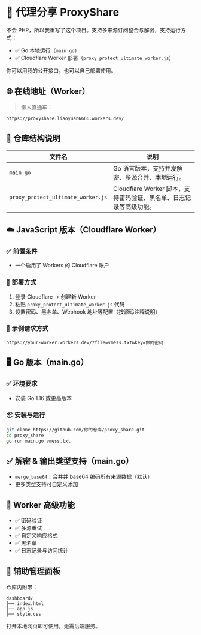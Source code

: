 # 🚀 代理分享 ProxyShare

不会 PHP，所以我重写了这个项目。支持多来源订阅整合与解密，支持运行方式：

- ✅ Go 本地运行（`main.go`）
- ✅ Cloudflare Worker 部署（`proxy_protect_ultimate_worker.js`）

你可以用我的公开接口，也可以自己部署使用。

## 🌐 在线地址（Worker）

> 懒人直通车：

```
https://proxyshare.liaoyuan6666.workers.dev/
```

## 📁 仓库结构说明

| 文件名                          | 说明                                               |
|----------------------------------|----------------------------------------------------|
| `main.go`                        | Go 语言版本，支持并发解密、多源合并、本地运行。     |
| `proxy_protect_ultimate_worker.js` | Cloudflare Worker 脚本，支持密码验证、黑名单、日志记录等高级功能。 |

## ☁️ JavaScript 版本（Cloudflare Worker）

### ✅ 前置条件

- 一个启用了 Workers 的 Cloudflare 账户

### 🚀 部署方式

1. 登录 Cloudflare → 创建新 Worker
2. 粘贴 `proxy_protect_ultimate_worker.js` 代码
3. 设置密码、黑名单、Webhook 地址等配置（按源码注释说明）

### 📎 示例请求方式

```
https://your-worker.workers.dev/?file=vmess.txt&key=你的密码
```

## 🖥️ Go 版本（main.go）

### ✅ 环境要求

- 安装 Go 1.16 或更高版本

### 📦 安装与运行

```bash
git clone https://github.com/你的仓库/proxy_share.git
cd proxy_share
go run main.go vmess.txt
```

## ✅ 解密 & 输出类型支持（main.go）

- `merge_base64`：合并并 base64 编码所有来源数据（默认）
- 更多类型支持可自定义添加

## 🔐 Worker 高级功能

- ✅ 密码验证
- ✅ 多源重试
- ✅ 自定义响应格式
- ✅ 黑名单
- ✅ 日志记录与访问统计

## 🧪 辅助管理面板

仓库内附带：

```
dashboard/
├── index.html
├── app.js
├── style.css
```

打开本地网页即可使用，无需后端服务。
